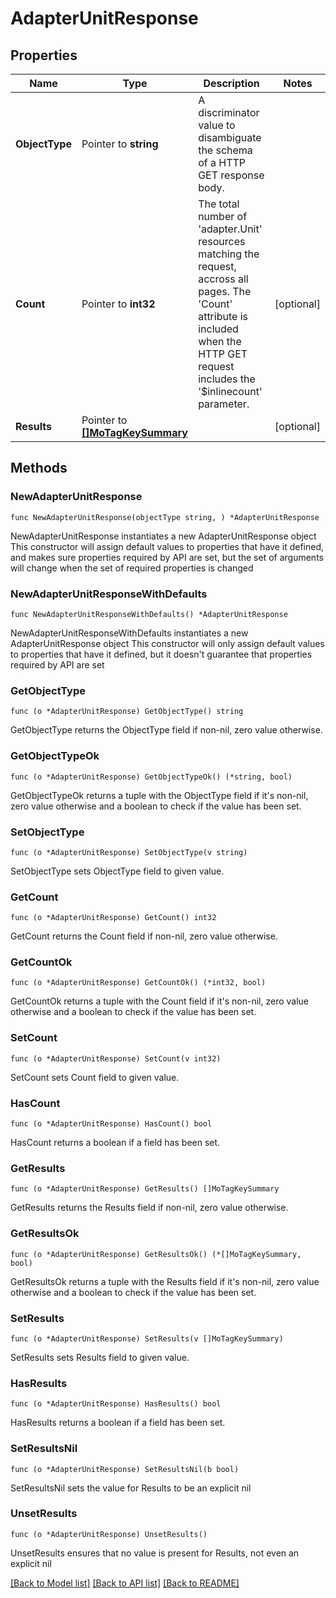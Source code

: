 # AdapterUnitResponse

## Properties

Name | Type | Description | Notes
------------ | ------------- | ------------- | -------------
**ObjectType** | Pointer to **string** | A discriminator value to disambiguate the schema of a HTTP GET response body. | 
**Count** | Pointer to **int32** | The total number of &#39;adapter.Unit&#39; resources matching the request, accross all pages. The &#39;Count&#39; attribute is included when the HTTP GET request includes the &#39;$inlinecount&#39; parameter. | [optional] 
**Results** | Pointer to [**[]MoTagKeySummary**](mo.TagKeySummary.md) |  | [optional] 

## Methods

### NewAdapterUnitResponse

`func NewAdapterUnitResponse(objectType string, ) *AdapterUnitResponse`

NewAdapterUnitResponse instantiates a new AdapterUnitResponse object
This constructor will assign default values to properties that have it defined,
and makes sure properties required by API are set, but the set of arguments
will change when the set of required properties is changed

### NewAdapterUnitResponseWithDefaults

`func NewAdapterUnitResponseWithDefaults() *AdapterUnitResponse`

NewAdapterUnitResponseWithDefaults instantiates a new AdapterUnitResponse object
This constructor will only assign default values to properties that have it defined,
but it doesn't guarantee that properties required by API are set

### GetObjectType

`func (o *AdapterUnitResponse) GetObjectType() string`

GetObjectType returns the ObjectType field if non-nil, zero value otherwise.

### GetObjectTypeOk

`func (o *AdapterUnitResponse) GetObjectTypeOk() (*string, bool)`

GetObjectTypeOk returns a tuple with the ObjectType field if it's non-nil, zero value otherwise
and a boolean to check if the value has been set.

### SetObjectType

`func (o *AdapterUnitResponse) SetObjectType(v string)`

SetObjectType sets ObjectType field to given value.


### GetCount

`func (o *AdapterUnitResponse) GetCount() int32`

GetCount returns the Count field if non-nil, zero value otherwise.

### GetCountOk

`func (o *AdapterUnitResponse) GetCountOk() (*int32, bool)`

GetCountOk returns a tuple with the Count field if it's non-nil, zero value otherwise
and a boolean to check if the value has been set.

### SetCount

`func (o *AdapterUnitResponse) SetCount(v int32)`

SetCount sets Count field to given value.

### HasCount

`func (o *AdapterUnitResponse) HasCount() bool`

HasCount returns a boolean if a field has been set.

### GetResults

`func (o *AdapterUnitResponse) GetResults() []MoTagKeySummary`

GetResults returns the Results field if non-nil, zero value otherwise.

### GetResultsOk

`func (o *AdapterUnitResponse) GetResultsOk() (*[]MoTagKeySummary, bool)`

GetResultsOk returns a tuple with the Results field if it's non-nil, zero value otherwise
and a boolean to check if the value has been set.

### SetResults

`func (o *AdapterUnitResponse) SetResults(v []MoTagKeySummary)`

SetResults sets Results field to given value.

### HasResults

`func (o *AdapterUnitResponse) HasResults() bool`

HasResults returns a boolean if a field has been set.

### SetResultsNil

`func (o *AdapterUnitResponse) SetResultsNil(b bool)`

 SetResultsNil sets the value for Results to be an explicit nil

### UnsetResults
`func (o *AdapterUnitResponse) UnsetResults()`

UnsetResults ensures that no value is present for Results, not even an explicit nil

[[Back to Model list]](../README.md#documentation-for-models) [[Back to API list]](../README.md#documentation-for-api-endpoints) [[Back to README]](../README.md)


